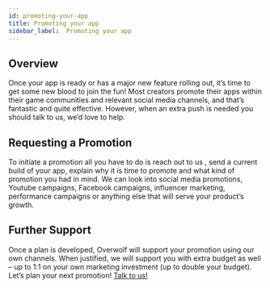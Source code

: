 ```yaml
---
id: promoting-your-app
title: Promoting your app
sidebar_label:  Promoting your app
---
```


## Overview

Once your app is ready or has a major new feature rolling out, it’s time to get some new blood to join the fun!
Most creators promote their apps within their game communities and relevant social media channels, and that’s fantastic and quite effective.
However, when an extra push is needed you should talk to us, we’d love to help.

## Requesting a Promotion

To initiate a promotion all you have to do is reach out to us , send a current build of your app, explain why it is time to promote and what kind of promotion you had in mind.
We can look into social media promotions, Youtube campaigns, Facebook campaigns, influencer marketing, performance campaigns or anything else that will serve your product’s growth.

## Further Support

Once a plan is developed, Overwolf will support your promotion using our own channels.
When justified, we will support you with extra budget as well – up to 1:1 on your own marketing investment (up to double your budget).
Let’s plan your next promotion! [Talk to us!](../support/contact-us)

